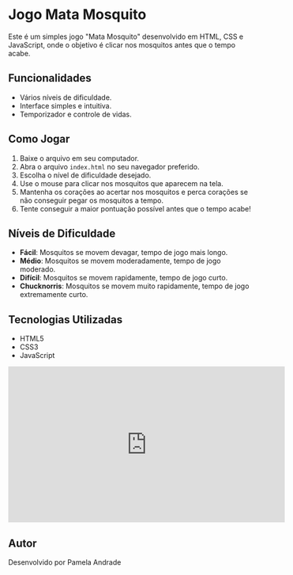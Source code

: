 # Jogo Mata Mosquito

Este é um simples jogo "Mata Mosquito" desenvolvido em HTML, CSS e JavaScript, onde o objetivo é clicar nos mosquitos antes que o tempo acabe.

## Funcionalidades

- Vários níveis de dificuldade.
- Interface simples e intuitiva.
- Temporizador e controle de vidas.

## Como Jogar

1. Baixe o arquivo em seu computador.
2. Abra o arquivo `index.html` no seu navegador preferido.
3. Escolha o nível de dificuldade desejado.
4. Use o mouse para clicar nos mosquitos que aparecem na tela.
5. Mantenha os corações ao acertar nos mosquitos e perca corações se não conseguir pegar os mosquitos a tempo.
6. Tente conseguir a maior pontuação possível antes que o tempo acabe!

## Níveis de Dificuldade

- **Fácil**: Mosquitos se movem devagar, tempo de jogo mais longo.
- **Médio**: Mosquitos se movem moderadamente, tempo de jogo moderado.
- **Difícil**: Mosquitos se movem rapidamente, tempo de jogo curto.
-  **Chucknorris**: Mosquitos se movem muito rapidamente, tempo de jogo extremamente curto.

## Tecnologias Utilizadas

- HTML5
- CSS3
- JavaScript

<iframe width="560" height="315" src="https://www.youtube.com/embed/gAS_s2wKAOs?si=zyINuGm7yU8vOSPs" title="YouTube video player" frameborder="0" allow="accelerometer; autoplay; clipboard-write; encrypted-media; gyroscope; picture-in-picture; web-share"></iframe>


## Autor

Desenvolvido por Pamela Andrade



